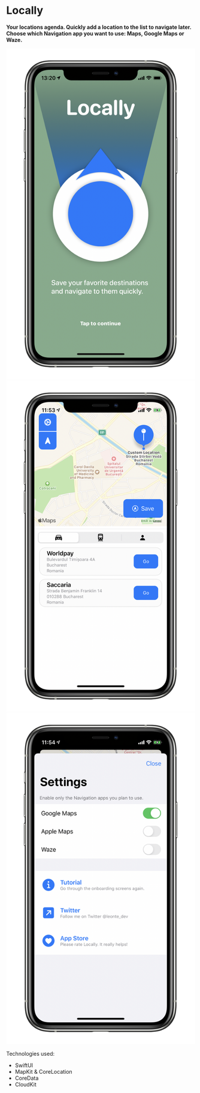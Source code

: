 # Locally

**Your locations agenda. Quickly add a location to the list to navigate later. 
Choose which Navigation app you want to use: Maps, Google Maps or Waze.**

![](onboard.PNG) ![](main.PNG) ![](settings.PNG)

Technologies used: 
- SwiftUI
- MapKit & CoreLocation
- CoreData
- CloudKit